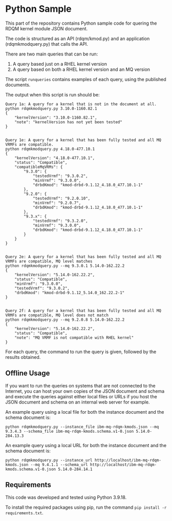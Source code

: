 # Python Sample

This part of the repository contains Python sample code for quering the RDQM kernel module JSON document.

The code is structured as an API (rdqm/kmod.py) and an application (rdqmkmodquery.py) that calls the API.

There are two main queries that can be run:
1. A query based just on a RHEL kernel version
2. A query based on both a RHEL kernel version and an MQ version

The script `runqueries` contains examples of each query, using the published documents.

The output when this script is run should be:
```
Query 1a: A query for a kernel that is not in the document at all.
python rdqmkmodquery.py 3.10.0-1160.82.1
{
    "kernelVersion": "3.10.0-1160.82.1",
    "note": "kernelVersion has not yet been tested"
}


Query 1e: A query for a kernel that has been fully tested and all MQ VRMFs are compatible.
python rdqmkmodquery.py 4.18.0-477.10.1
{
    "kernelVersion": "4.18.0-477.10.1",
    "status": "Compatible",
    "compatibleMqVRMs": {
        "9.3.0": {
            "testedVrmf": "9.3.0.2",
            "minVrmf": "9.3.0.0",
            "drbdKmod": "kmod-drbd-9.1.12_4.18.0_477.10.1-1"
        },
        "9.2.0": {
            "testedVrmf": "9.2.0.10",
            "minVrmf": "9.2.0.7",
            "drbdKmod": "kmod-drbd-9.1.12_4.18.0_477.10.1-1"
        },
        "9.3.x": {
            "testedVrmf": "9.3.2.0",
            "minVrmf": "9.3.0.0",
            "drbdKmod": "kmod-drbd-9.1.12_4.18.0_477.10.1-1"
        }
    }
}


Query 2e: A query for a kernel that has been fully tested and all MQ VRMFs are compatible, MQ level matches
python rdqmkmodquery.py --mq 9.3.0.1 5.14.0-162.22.2
{
    "kernelVersion": "5.14.0-162.22.2",
    "status": "Compatible",
    "minVrmf": "9.3.0.0",
    "testedVrmf": "9.3.0.2",
    "drbdKmod": "kmod-drbd-9.1.12_5.14.0_162.22.2-1"
}


Query 2f: A query for a kernel that has been fully tested and all MQ VRMFs are compatible, MQ level does not match
python rdqmkmodquery.py --mq 9.2.0.8 5.14.0-162.22.2
{
    "kernelVersion": "5.14.0-162.22.2",
    "status": "Compatible",
    "note": "MQ VRMF is not compatible with RHEL kernel"
}
```

For each query, the command to run the query is given, followed by the results obtained.

## Offline Usage

If you want to run the queries on systems that are not connected to the Internet, you can host your own copies of the JSON document and schema
and execute the queries against either local files or URLs if you host the JSON document and schema on an internal web server for example.

An example query using a local file for both the instance document and the schema document is:
```
python rdqmkmodquery.py --instance_file ibm-mq-rdqm-kmods.json --mq 9.3.4.3 --schema_file ibm-mq-rdqm-kmods.schema.v1-0.json 5.14.0-284.13.3
```

An example query using a local URL for both the instance document and the schema document is:
```
python rdqmkmodquery.py --instance_url http://localhost/ibm-mq-rdqm-kmods.json --mq 9.4.1.1 --schema_url http://localhost/ibm-mq-rdqm-kmods.schema.v1-0.json 5.14.0-284.14.1
```

## Requirements

This code was developed and tested using Python 3.9.18.

To install the required packages using pip, run the command `pip install -r requirements.txt`.

